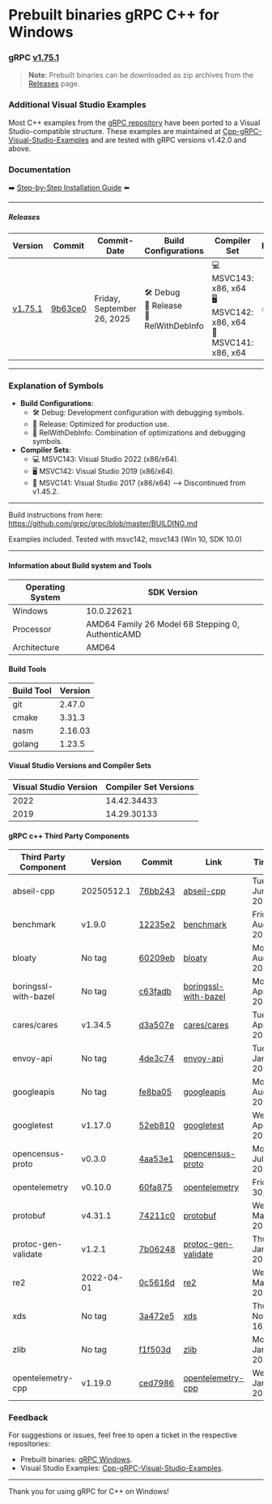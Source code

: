 # Prebuilt binaries gRPC C++ for Windows

### gRPC [v1.75.1](https://github.com/grpc/grpc/releases/tag/v1.75.1)

> **Note**: Prebuilt binaries can be downloaded as zip archives from the [Releases](https://github.com/thommyho/gRPC_windows/releases) page.

### Additional Visual Studio Examples

Most C++ examples from the [gRPC repository](https://github.com/grpc/grpc/tree/master/examples/cpp) have been ported to a
Visual Studio-compatible structure. These examples are maintained at [Cpp-gRPC-Visual-Studio-Examples](https://github.com/thommyho/Cpp-gRPC-Visual-Studio-Examples)
and are tested with gRPC versions v1.42.0 and above.

### Documentation

➡️ [Step-by-Step Installation Guide](https://thommyho.github.io/Cpp-gRPC-Windows-PreBuilts) ⬅️

______________________________________________________________________

##### Releases

| Version                                                                  | Commit                                                                                  | Commit-Date                | Build Configurations                        | Compiler Set                                                         | Example |
| ------------------------------------------------------------------------ | --------------------------------------------------------------------------------------- | -------------------------- | ------------------------------------------- | -------------------------------------------------------------------- | ------- |
| [v1.75.1](https://github.com/thommyho/gRPC_windows/releases/tag/v1.75.1) | [9b63ce0](https://github.com/grpc/grpc/commit/9b63ce0d513672c5daad4f28342f03863c5589e5) | Friday, September 26, 2025 | 🛠️ Debug<br>🚀 Release<br>🔧 RelWithDebInfo | 💻 MSVC143: x86, x64<br>🖥️ MSVC142: x86, x64<br>🔲 MSVC141: x86, x64 | ✅      |

______________________________________________________________________

### Explanation of Symbols

- **Build Configurations**:
  - 🛠️ Debug: Development configuration with debugging symbols.
  - 🚀 Release: Optimized for production use.
  - 🔧 RelWithDebInfo: Combination of optimizations and debugging symbols.
- **Compiler Sets**:
  - 💻 MSVC143: Visual Studio 2022 (x86/x64).
  - 🖥️ MSVC142: Visual Studio 2019 (x86/x64).
  - 🔲 MSVC141: Visual Studio 2017 (x86/x64) --> Discontinued from v1.45.2.

______________________________________________________________________

Build instructions from here: <https://github.com/grpc/grpc/blob/master/BUILDING.md>

Examples included. Tested with msvc142, msvc143 (Win 10, SDK 10.0)

______________________________________________________________________

#### Information about Build system and Tools

| Operating System | SDK Version                                       |
| ---------------- | ------------------------------------------------- |
| Windows          | 10.0.22621                                        |
| Processor        | AMD64 Family 26 Model 68 Stepping 0, AuthenticAMD |
| Architecture     | AMD64                                             |

#### Build Tools

| Build Tool | Version |
| ---------- | ------- |
| git        | 2.47.0  |
| cmake      | 3.31.3  |
| nasm       | 2.16.03 |
| golang     | 1.23.5  |

#### Visual Studio Versions and Compiler Sets

| Visual Studio Version | Compiler Set Versions |
| --------------------- | --------------------- |
| 2022                  | 14.42.34433           |
| 2019                  | 14.29.30133           |

#### gRPC c++ Third Party Components

| Third Party Component | Version    | Commit                                                                                                                    | Link                                                                               | Timestamp                   |
| --------------------- | ---------- | ------------------------------------------------------------------------------------------------------------------------- | ---------------------------------------------------------------------------------- | --------------------------- |
| abseil-cpp            | 20250512.1 | [76bb243](https://github.com/abseil/abseil-cpp/commit/76bb24329e8bf5f39704eb10d21b9a80befa7c81)                       | [abseil-cpp](https://github.com/abseil/abseil-cpp.git)                             | Tuesday, June 17, 2025      |
| benchmark             | v1.9.0     | [12235e2](https://github.com/google/benchmark/commit/12235e24652fc7f809373e7c11a5f73c5763fc4c)                            | [benchmark](https://github.com/google/benchmark)                                   | Friday, August 16, 2024     |
| bloaty                | No tag     | [60209eb](https://github.com/google/bloaty/commit/60209eb1ccc34d5deefb002d1b7f37545204f7f2)                           | [bloaty](https://github.com/google/bloaty.git)                                     | Monday, August 16, 2021     |
| boringssl-with-bazel  | No tag     | [c63fadb](https://github.com/google/boringssl/commit/c63fadbde60a2224c22189d14c4001bbd2a3a629)                        | [boringssl-with-bazel](https://github.com/google/boringssl.git)                    | Monday, April 21, 2025      |
| cares/cares           | v1.34.5    | [d3a507e](https://github.com/c-ares/c-ares/commit/d3a507e920e7af18a5efb7f9f1d8044ed4750013)                           | [cares/cares](https://github.com/c-ares/c-ares.git)                                | Tuesday, April 08, 2025     |
| envoy-api             | No tag     | [4de3c74](https://github.com/envoyproxy/data-plane-api/commit/4de3c74cf21a9958c1cf26d8993c55c6e0d28b49)               | [envoy-api](https://github.com/envoyproxy/data-plane-api.git)                      | Tuesday, January 28, 2025   |
| googleapis            | No tag     | [fe8ba05](https://github.com/googleapis/googleapis/commit/fe8ba054ad4f7eca946c2d14a63c3f07c0b586a0)                   | [googleapis](https://github.com/googleapis/googleapis.git)                         | Monday, August 19, 2024     |
| googletest            | v1.17.0    | [52eb810](https://github.com/google/googletest/commit/52eb8108c5bdec04579160ae17225d66034bd723)                       | [googletest](https://github.com/google/googletest.git)                             | Wednesday, April 30, 2025   |
| opencensus-proto      | v0.3.0     | [4aa53e1](https://github.com/census-instrumentation/opencensus-proto/commit/4aa53e15cbf1a47bc9087e6cfdca214c1eea4e89) | [opencensus-proto](https://github.com/census-instrumentation/opencensus-proto.git) | Monday, July 20, 2020       |
| opentelemetry         | v0.10.0    | [60fa875](https://github.com/open-telemetry/opentelemetry-proto/commit/60fa8754d890b5c55949a8c68dcfd7ab5c2395df)      | [opentelemetry](https://github.com/open-telemetry/opentelemetry-proto.git)         | Friday, July 30, 2021       |
| protobuf              | v4.31.1    | [74211c0](https://github.com/protocolbuffers/protobuf/commit/74211c0dfc2777318ab53c2cd2c317a2ef9012de)                | [protobuf](https://github.com/protocolbuffers/protobuf.git)                        | Wednesday, May 28, 2025     |
| protoc-gen-validate   | v1.2.1     | [7b06248](https://github.com/envoyproxy/protoc-gen-validate/commit/7b06248484ceeaa947e93ca2747eccf336a88ecc)          | [protoc-gen-validate](https://github.com/envoyproxy/protoc-gen-validate.git)       | Thursday, January 23, 2025  |
| re2                   | 2022-04-01 | [0c5616d](https://github.com/google/re2/commit/0c5616df9c0aaa44c9440d87422012423d91c7d1)                              | [re2](https://github.com/google/re2.git)                                           | Wednesday, March 30, 2022   |
| xds                   | No tag     | [3a472e5](https://github.com/cncf/xds/commit/3a472e524827f72d1ad621c4983dd5af54c46776)                                | [xds](https://github.com/cncf/xds.git)                                             | Thursday, November 16, 2023 |
| zlib                  | No tag     | [f1f503d](https://github.com/madler/zlib/commit/f1f503da85d52e56aae11557b4d79a42bcaa2b86)                                 | [zlib](https://github.com/madler/zlib)                                             | Monday, January 29, 2024    |
| opentelemetry-cpp     | v1.19.0    | [ced7986](https://github.com/open-telemetry/opentelemetry-cpp/commit/ced79860f8c8a091a2eabfee6d47783f828a9b59)            | [opentelemetry-cpp](https://github.com/open-telemetry/opentelemetry-cpp)           | Wednesday, January 22, 2025 |

### Feedback

For suggestions or issues, feel free to open a ticket in the respective repositories:

- Prebuilt binaries: [gRPC Windows](https://github.com/thommyho/gRPC_windows).
- Visual Studio Examples: [Cpp-gRPC-Visual-Studio-Examples](https://github.com/thommyho/Cpp-gRPC-Visual-Studio-Examples).

______________________________________________________________________

Thank you for using gRPC for C++ on Windows!
